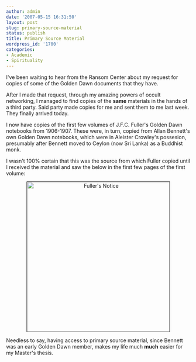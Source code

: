 ```yaml
---
author: admin
date: '2007-05-15 16:31:50'
layout: post
slug: primary-source-material
status: publish
title: Primary Source Material
wordpress_id: '1700'
categories:
- Academic
- Spirituality
---
```

I've been waiting to hear from the Ransom Center about my request for copies of some of the Golden Dawn documents that they have.

After I made that request, through my amazing powers of occult networking, I managed to find copies of the <strong>same</strong> materials in the hands of a third party. Said party made copies for me and sent them to me last week. They finally arrived today.

I now have copies of the first few volumes of J.F.C. Fuller's Golden Dawn notebooks from 1906-1907. These were, in turn, copied from Allan Bennett's own Golden Dawn notebooks, which were in Aleister Crowley's possesion, presumably after Bennett moved to Ceylon (now Sri Lanka) as a Buddhist monk.

I wasn't 100% certain that this was the source from which Fuller copied until I received the material and saw the below in the first few pages of the first volume:
<p align="center"><img src="http://www.arcanology.com/images/fuller-notice.png" title="Fuller's Notice" alt="Fuller's Notice" border="1" height="410" width="390" /></p>
Needless to say, having access to primary source material, since Bennett was an early Golden Dawn member, makes my life much <strong>much</strong> easier for my Master's thesis.
